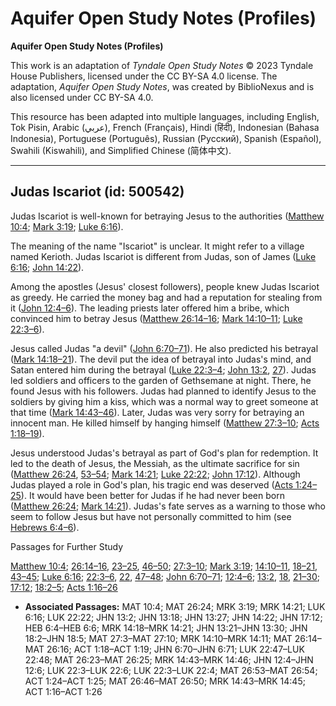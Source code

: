 # Aquifer Open Study Notes (Profiles)

**Aquifer Open Study Notes (Profiles)**

This work is an adaptation of *Tyndale Open Study Notes* © 2023 Tyndale House Publishers, licensed under the CC BY\-SA 4\.0 license. The adaptation, *Aquifer Open Study Notes*, was created by BiblioNexus and is also licensed under CC BY\-SA 4\.0\.

This resource has been adapted into multiple languages, including English, Tok Pisin, Arabic (عربي), French (Français), Hindi (हिंदी), Indonesian (Bahasa Indonesia), Portuguese (Português), Russian (Русский), Spanish (Español), Swahili (Kiswahili), and Simplified Chinese (简体中文).



--------------------------------

## Judas Iscariot (id: 500542)

Judas Iscariot is well\-known for betraying Jesus to the authorities ([Matthew 10:4](https://ref.ly/Matt10:4); [Mark 3:19](https://ref.ly/Mark3:19); [Luke 6:16](https://ref.ly/Luke6:16)).

The meaning of the name "Iscariot" is unclear. It might refer to a village named Kerioth. Judas Iscariot is different from Judas, son of James ([Luke 6:16](https://ref.ly/Luke6:16); [John 14:22](https://ref.ly/John14:22)).

Among the apostles (Jesus' closest followers), people knew Judas Iscariot as greedy. He carried the money bag and had a reputation for stealing from it ([John 12:4–6](https://ref.ly/John12:4-John12:6)). The leading priests later offered him a bribe, which convinced him to betray Jesus ([Matthew 26:14–16](https://ref.ly/Matt26:14-Matt26:16); [Mark 14:10–11](https://ref.ly/Mark14:10-Mark14:11); [Luke 22:3–6](https://ref.ly/Luke22:3-Luke22:6)).

Jesus called Judas "a devil" ([John 6:70–71](https://ref.ly/John6:70-John6:71)). He also predicted his betrayal ([Mark 14:18–21](https://ref.ly/Mark14:18-Mark14:21)). The devil put the idea of betrayal into Judas's mind, and Satan entered him during the betrayal ([Luke 22:3–4](https://ref.ly/Luke22:3-Luke22:4); [John 13:2](https://ref.ly/John13:2), [27](https://ref.ly/John13:27)). Judas led soldiers and officers to the garden of Gethsemane at night. There, he found Jesus with his followers. Judas had planned to identify Jesus to the soldiers by giving him a kiss, which was a normal way to greet someone at that time ([Mark 14:43–46](https://ref.ly/Mark14:43-Mark14:46)). Later, Judas was very sorry for betraying an innocent man. He killed himself by hanging himself ([Matthew 27:3–10](https://ref.ly/Matt27:3-Matt27:10); [Acts 1:18–19](https://ref.ly/Acts1:18-Acts1:19)).

Jesus understood Judas's betrayal as part of God's plan for redemption. It led to the death of Jesus, the Messiah, as the ultimate sacrifice for sin ([Matthew 26:24](https://ref.ly/Matt26:24), [53–54](https://ref.ly/Matt26:53-Matt26:54); [Mark 14:21](https://ref.ly/Mark14:21); [Luke 22:22](https://ref.ly/Luke22:22); [John 17:12](https://ref.ly/John17:12)). Although Judas played a role in God's plan, his tragic end was deserved ([Acts 1:24–25](https://ref.ly/Acts1:24-Acts1:25)). It would have been better for Judas if he had never been born ([Matthew 26:24](https://ref.ly/Matt26:24); [Mark 14:21](https://ref.ly/Mark14:21)). Judas's fate serves as a warning to those who seem to follow Jesus but have not personally committed to him (see [Hebrews 6:4–6](https://ref.ly/Heb6:4-Heb6:6)).

Passages for Further Study

[Matthew 10:4](https://ref.ly/Matt10:4); [26:14–16](https://ref.ly/Matt26:14-Matt26:16), [23–25](https://ref.ly/Matt26:23-Matt26:25), [46–50](https://ref.ly/Matt26:46-Matt26:50); [27:3–10](https://ref.ly/Matt27:3-Matt27:10); [Mark 3:19](https://ref.ly/Mark3:19); [14:10–11](https://ref.ly/Mark14:10-Mark14:11), [18–21](https://ref.ly/Mark14:18-Mark14:21), [43–45](https://ref.ly/Mark14:43-Mark14:45); [Luke 6:16](https://ref.ly/Luke6:16); [22:3–6](https://ref.ly/Luke22:3-Luke22:6), [22](https://ref.ly/Luke22:22), [47–48](https://ref.ly/Luke22:47-Luke22:48); [John 6:70–71](https://ref.ly/John6:70-John6:71); [12:4–6](https://ref.ly/John12:4-John12:6); [13:2](https://ref.ly/John13:2), [18](https://ref.ly/John13:18), [21–30](https://ref.ly/John13:21-John13:30); [17:12](https://ref.ly/John17:12); [18:2–5](https://ref.ly/John18:2-John18:5); [Acts 1:16–26](https://ref.ly/Acts1:16-Acts1:26)

* **Associated Passages:** MAT 10:4; MAT 26:24; MRK 3:19; MRK 14:21; LUK 6:16; LUK 22:22; JHN 13:2; JHN 13:18; JHN 13:27; JHN 14:22; JHN 17:12; HEB 6:4–HEB 6:6; MRK 14:18–MRK 14:21; JHN 13:21–JHN 13:30; JHN 18:2–JHN 18:5; MAT 27:3–MAT 27:10; MRK 14:10–MRK 14:11; MAT 26:14–MAT 26:16; ACT 1:18–ACT 1:19; JHN 6:70–JHN 6:71; LUK 22:47–LUK 22:48; MAT 26:23–MAT 26:25; MRK 14:43–MRK 14:46; JHN 12:4–JHN 12:6; LUK 22:3–LUK 22:6; LUK 22:3–LUK 22:4; MAT 26:53–MAT 26:54; ACT 1:24–ACT 1:25; MAT 26:46–MAT 26:50; MRK 14:43–MRK 14:45; ACT 1:16–ACT 1:26

